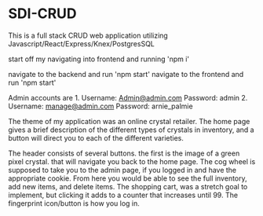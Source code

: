 # SDI-CRUD
This is a full stack CRUD web application utilizing Javascript/React/Express/Knex/PostgresSQL

start off my navigating into frontend and running 'npm i'

navigate to the backend and run 'npm start'
navigate to the frontend and run 'npm start'

Admin accounts are
1.
  Username: Admin@admin.com
  Password: admin
2.
  Username: manage@admin.com
  Password: arnie_palmie

The theme of my application was an online crystal retailer.
The home page gives a brief description of the different types of crystals in inventory, and a button will direct you to each of the different varieties.

The header consists of several buttons.
the first is the image of a green pixel crystal. that will navigate you back to the home page.
The cog wheel is supposed to take you to the admin page, if you logged in and have the appropriate cookie. From here you would be able to see the full inventory, add new items, and delete items.
The shopping cart, was a stretch goal to implement, but clicking it adds to a counter that increases until 99.
The fingerprint icon/button is how you log in.